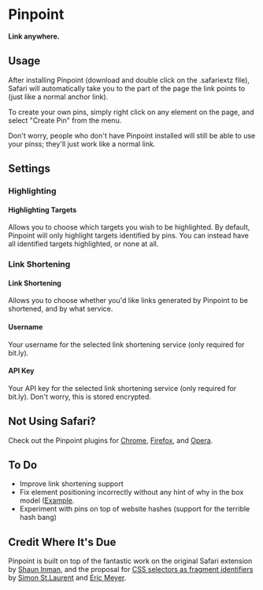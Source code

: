 # Pinpoint
**Link anywhere.**

## Usage
After installing Pinpoint (download and double click on the .safariextz file), Safari will automatically take you to the part of the page the link points to (just like a normal anchor link).

To create your own pins, simply right click on any element on the page, and select "Create Pin" from the menu.

Don't worry, people who don't have Pinpoint installed will still be able to use your pinss; they'll just work like a normal link.

## Settings
### Highlighting
#### Highlighting Targets
Allows you to choose which targets you wish to be highlighted. By default, Pinpoint will only highlight targets identified by pins. You can instead have all identified targets highlighted, or none at all.

### Link Shortening
#### Link Shortening
Allows you to choose whether you'd like links generated by Pinpoint to be shortened, and by what service.

#### Username
Your username for the selected link shortening service (only required for bit.ly).

#### API Key
Your API key for the selected link shortening service (only required for bit.ly). Don't worry, this is stored encrypted.

## Not Using Safari?
Check out the Pinpoint plugins for [Chrome](https://github.com/cheeaun/CSSFrag/), [Firefox](https://github.com/Laurian/CSSFrag), and [Opera](https://bitbucket.org/hzr/cssfrag).

## To Do
* Improve link shortening support
* Fix element positioning incorrectly without any hint of why in the box model ([Example](http://xkcd.com/932/#css(img%5Bsrc%3D'http%3A%2F%2Fimgs.xkcd.com%2Fcomics%2Fcia.png'%5D\)) (Check the box model for #PinpointHighlightBackground and #PinpointHighlight)).
* Experiment with pins on top of website hashes (support for the terrible hash bang)

## Credit Where It's Due
Pinpoint is built on top of the fantastic work on the original Safari extension by [Shaun Inman](http://shauninman.com/archive/2011/07/25/cssfrag), and the proposal for [CSS selectors as fragment identifiers](http://simonstl.com/articles/cssFragID.html) by [Simon St.Laurent](http://simonstl.com/) and [Eric Meyer](http://meyerweb.com/).
